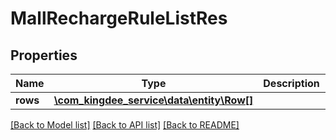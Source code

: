 # MallRechargeRuleListRes

## Properties
Name | Type | Description | Notes
------------ | ------------- | ------------- | -------------
**rows** | [**\com_kingdee_service\data\entity\Row[]**](Row.md) |  | [optional] 

[[Back to Model list]](../README.md#documentation-for-models) [[Back to API list]](../README.md#documentation-for-api-endpoints) [[Back to README]](../README.md)


